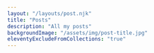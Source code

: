 ```yaml
---
layout: "/layouts/post.njk"
title: "Posts"
description: "All my posts"
backgroundImage: "/assets/img/post-title.jpg"
eleventyExcludeFromCollections: "true"
---
```

